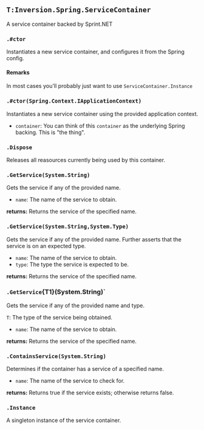 
## `T:Inversion.Spring.ServiceContainer`
A service container backed by Sprint.NET


### `.#ctor`
Instantiates a new service container, and configures it from the Spring config.

#### Remarks
In most cases you'll probably just want to use `ServiceContainer.Instance`

### `.#ctor(Spring.Context.IApplicationContext)`
Instantiates a new service container using the provided application context.

* `container`: You can think of this `container` as the underlying Spring backing. This is "the thing".

### `.Dispose`
Releases all reasources currently being used by this container.


### `.GetService(System.String)`
Gets the service if any of the provided name.

* `name`: The name of the service to obtain.

**returns:** 
Returns the service of the specified name.


### `.GetService(System.String,System.Type)`
Gets the service if any of the provided name. Further asserts that the service is on an expected type.

* `name`: The name of the service to obtain.
* `type`: The type the service is expected to be.

**returns:** 
Returns the service of the specified name.


### `.GetService`{T1}(System.String)`
Gets the service if any of the provided name and type.

`T`: The type of the service being obtained.
* `name`: The name of the service to obtain.

**returns:** 
Returns the service of the specified name.


### `.ContainsService(System.String)`
Determines if the container has a service of a specified name.

* `name`: The name of the service to check for.

**returns:** 
Returns true if the service exists; otherwise returns false.

### `.Instance`
A singleton instance of the service container.

